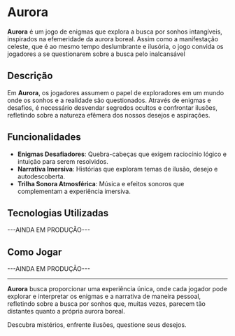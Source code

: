 # Aurora

**Aurora** é um jogo de enigmas que explora a busca por sonhos intangíveis, inspirados na efemeridade da aurora boreal. Assim como a manifestação celeste, que é ao mesmo tempo deslumbrante e ilusória, o jogo convida os jogadores a se questionarem sobre a busca pelo inalcansável

## Descrição

Em **Aurora**, os jogadores assumem o papel de exploradores em um mundo onde os sonhos e a realidade são questionados. Através de enigmas e desafios, é necessário desvendar segredos ocultos e confrontar ilusões, refletindo sobre a natureza efêmera dos nossos desejos e aspirações.

## Funcionalidades

- **Enigmas Desafiadores**: Quebra-cabeças que exigem raciocínio lógico e intuição para serem resolvidos.
- **Narrativa Imersiva**: Histórias que exploram temas de ilusão, desejo e autodescoberta.
- **Trilha Sonora Atmosférica**: Música e efeitos sonoros que complementam a experiência imersiva.

## Tecnologias Utilizadas

---AINDA EM PRODUÇÃO---

## Como Jogar

---AINDA EM PRODUÇÃO---

---

**Aurora** busca proporcionar uma experiência única, onde cada jogador pode explorar e interpretar os enigmas e a narrativa de maneira pessoal, refletindo sobre a busca por sonhos que, muitas vezes, parecem tão distantes quanto a própria aurora boreal.

Descubra mistérios, enfrente ilusões, questione seus desejos.
